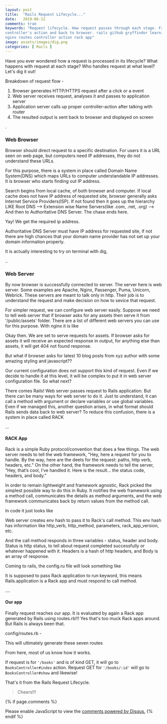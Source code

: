 ```yaml
---
layout: post
title:  "Rails Request Lifecycle..."
date:   2019-06-12
comments: true
keywords: "Request lifecycle. How request passes through each stage. From Browser to Web server to Application server to
controller's action and back to browser. rails github gryffindor learning request lifecycle http browser webserver application server
nginx routes controller action rack app"
image: assets/images/dig.png
categories: [ Rails ]
---
```


Have you ever wondered how a request is processed in its lifecycle? What happens with request at each stage? 
Who handles request at what level? Let's dig it out!

Breakdown of request flow -
1. Browser generates HTTP/HTTPS request after a click or a event
2. Web server receives request, analyses it and passes to application server
3. Application server calls up proper controller-action after talking with router
4. The resulted output is sent back to browser and displayed on screen

<p>.</p>

<h3>  Web Browser </h3>
Browser should direct request to a specific destination. For users it is a URL seen on web page, but
 computers need IP addresses, they do not understand these URLs.
 
For this purpose, there is a system in place called Domain Name System(DNS) which maps URLs to computer
 understandable IP addresses. It is browser who starts finding out IP address.
  
Search begins from local cache, of both browser and computer. If local cache does not have IP address of requested site, 
 browser generally asks Internet Service Providers(ISP). If not found then
 it goes up the hierarchy LIKE Root DNS --> Extension wise Name Servers(like .com, .net, .org) --> And then to Authoritative DNS Server. The
 chase ends here.
  
Yay! We get the required ip address.

Authoritative DNS Server must have IP address for requested site, if not there are high chances that your domain name
 provider has not set up your domain information properly.
 
 It is actually interesting to try on terminal with dig,
 <img src="{{ '/assets/images/dig.png' | prepend: site.baseurl }}" alt="">

<p>..</p>

<h3> Web Server </h3>

By now browser is successfully connected to server. The server here is web server. Some examples are Apache,
Nginx, Passenger, Puma, Unicorn, Webrick. 
These servers are meant to talk only in http. Their job is to understand the request and make decision on how to sevice
 that request.
 
For simpler request, we can configure web server easily. Suppose we need to tell web server that if browser asks for any 
assets then serve it from '/public/assets' folder. There are a list of different web servers you can use for this purpose.
 With nginx it is like <script src="https://gist.github.com/gourshete/8c459576dc82eb38c62deb826e4ae20d.js"></script>

Okay then. We are set to serve requests for assets. If browser asks for assets it will receive an expected response in output,
for anything else than assets, it will get 404 not found response.

But what if browser asks for latest 10 blog posts from xyz author with some amazing styling and javascript??

Our current configuration does not support this kind of request. Even if we decide to handle it at this level, it will be 
complex to put it in web server configuration file. So what next?

There comes Rails! Web server passes request to Rails application. But there can be many ways for web server to do it.
 Just to understand, it can call a method with argument or declare variables or use global variables. Even if we managed
 this, another question arises, in what format should Rails sends data back to web server? To reduce this confusion,
 there is a system in place called RACK

<p>...</p>

<h4>RACK App</h4>
 
Rack is a simple Ruby protocol/convention that does a few things. The web server needs to tell the web framework,
 "Hey, here a request for you to handle. By the way, here are the deets for the request: paths, http verb, headers, etc." 
 On the other hand, the framework needs to tell the server, "Hey, that’s cool, I’ve handled it. Here is the result... the status
  code, headers, and body."
  
In order to remain lightweight and framework agnostic, Rack picked the simplest possible way to do this in Ruby. 
It notifies the web framework using a method call, communicates the details as method arguments, and the web framework 
communicates back by return values from the method call.

In code it just looks like
<script src="https://gist.github.com/gourshete/0a7a99300868b49c62ac87c895b923bc.js"></script>

Web server creates env hash to pass it to Rack's call method. This env hash has information like http_verb, 
 http_method, parameters, rack_app_version, etc.

And the call method responds in three variables - status, header and body. Status is http status, to tell about request completed
successfully or whatever happened with it. Headers is a hash of http headers, and Body is an array of response.


Coming to rails, the config.ru file will look something like 
<script src="https://gist.github.com/gourshete/e424bec8a866824af57377bfff2d4807.js"></script>

It is supposed to pass Rack application to run keyword, this means Rails.application is a Rack app and must respond to call method.

<p>....</p>

<h4>Our app</h4>

Finally request reaches our app. It is evaluated by again a Rack app generated by Rails using routes.rb!!! Yes that's 
too muck Rack apps around. But Rails is always been that.

config/routes.rb - 
<script src="https://gist.github.com/gourshete/2492f1ff1731060f206701583f279c5b.js"></script>

This will ultimately generate these seven routes
<script src="https://gist.github.com/gourshete/6909e997f7d11ed2b9ddb4b046d50c58.js"></script>

From here, most of us know how it works. 

If request is for `'/books'` and is of kind GET, it will go to `BooksController#index` action. Request GET for `'/books/:id'` will go 
to `BooksController#show` and likewise!

That's it from the Rails Request Lifecycle.

>Cheers!!! 

{% if page.comments %}
  <div id="disqus_thread"></div>
  <script>
    var disqus_config = function () {
      this.page.url = 'https://gryffindor.in/blog/2019/06/12/rails-request-lifecycle';
      this.page.identifier = 'rails-request-lifecycle';
    };
  
    (function() {
      var d = document, s = d.createElement('script');
      s.src = 'https://gryffindor-1.disqus.com/embed.js';
      s.setAttribute('data-timestamp', +new Date());
      (d.head || d.body).appendChild(s);
    })();
  </script>
  <noscript>
    Please enable JavaScript to view the <a href="https://disqus.com/?ref_noscript">comments powered by Disqus.</a>
  </noscript>
{% endif %}